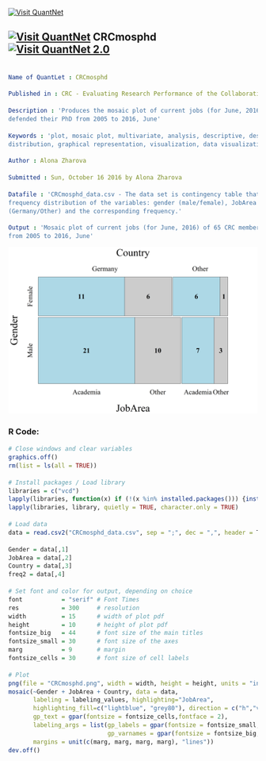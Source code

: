 
[<img src="https://github.com/QuantLet/Styleguide-and-FAQ/blob/master/pictures/banner.png" width="888" alt="Visit QuantNet">](http://quantlet.de/)

## [<img src="https://github.com/QuantLet/Styleguide-and-FAQ/blob/master/pictures/qloqo.png" alt="Visit QuantNet">](http://quantlet.de/) **CRCmosphd** [<img src="https://github.com/QuantLet/Styleguide-and-FAQ/blob/master/pictures/QN2.png" width="60" alt="Visit QuantNet 2.0">](http://quantlet.de/)

```yaml

Name of QuantLet : CRCmosphd

Published in : CRC - Evaluating Research Performance of the Collaborative Research Center 649

Description : 'Produces the mosaic plot of current jobs (for June, 2016) of CRC members who
defended their PhD from 2005 to 2016, June'

Keywords : 'plot, mosaic plot, multivariate, analysis, descriptive, descriptive-methods,
distribution, graphical representation, visualization, data visualization'

Author : Alona Zharova

Submitted : Sun, October 16 2016 by Alona Zharova

Datafile : 'CRCmosphd_data.csv - The data set is contingency table that displays the multivariate
frequency distribution of the variables: gender (male/female), JobArea (Academia/Other), Country
(Germany/Other) and the corresponding frequency.'

Output : 'Mosaic plot of current jobs (for June, 2016) of 65 CRC members who defended their PhD
from 2005 to 2016, June'

```

![Picture1](CRCmosphd.png)


### R Code:
```r
# Close windows and clear variables
graphics.off()
rm(list = ls(all = TRUE))

# Install packages / Load library
libraries = c("vcd")
lapply(libraries, function(x) if (!(x %in% installed.packages())) {install.packages(x)})
lapply(libraries, library, quietly = TRUE, character.only = TRUE)

# Load data
data = read.csv2("CRCmosphd_data.csv", sep = ";", dec = ",", header = T, stringsAsFactors = FALSE)

Gender = data[,1]
JobArea = data[,2]
Country = data[,3]
freq2 = data[,4]

# Set font and color for output, depending on choice
font           = "serif" # Font Times
res            = 300     # resolution
width          = 15      # width of plot pdf
height         = 10      # height of plot pdf
fontsize_big   = 44      # font size of the main titles
fontsize_small = 30      # font size of the axes
marg           = 9       # margin
fontsize_cells = 30      # font size of cell labels

# Plot
png(file = "CRCmosphd.png", width = width, height = height, units = "in", res = res, family = font)
mosaic(~Gender + JobArea + Country, data = data,  
       labeling = labeling_values, highlighting="JobArea", 
       highlighting_fill=c("lightblue", "grey80"), direction = c("h","v", "v"),
       gp_text = gpar(fontsize = fontsize_cells,fontface = 2), 
       labeling_args = list(gp_labels = gpar(fontsize = fontsize_small, fontface = 1, fontfamily = font), 
                            gp_varnames = gpar(fontsize = fontsize_big, fontface = 1, fontfamily = font)),
       margins = unit(c(marg, marg, marg, marg), "lines"))
dev.off() 



```
